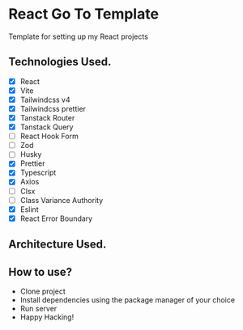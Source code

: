 # React Go To Template

Template for setting up my React projects

## Technologies Used.

- [x] React
- [x] Vite
- [x] Tailwindcss v4
- [x] Tailwindcss prettier
- [x] Tanstack Router
- [x] Tanstack Query
- [ ] React Hook Form
- [ ] Zod
- [ ] Husky
- [x] Prettier
- [x] Typescript
- [x] Axios
- [ ] Clsx
- [ ] Class Variance Authority
- [x] Eslint
- [x] React Error Boundary

## Architecture Used.

## How to use?

- Clone project
- Install dependencies using the package manager of your choice
- Run server
- Happy Hacking!
